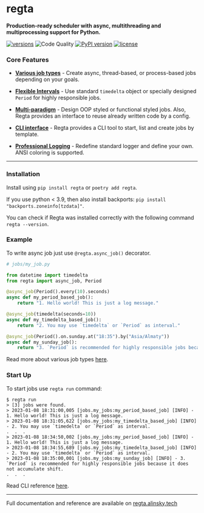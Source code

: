 # regta

**Production-ready scheduler with async, multithreading and multiprocessing support for Python.**

[![versions](https://img.shields.io/pypi/pyversions/regta.svg)](https://github.com/SKY-ALIN/regta)
![Code Quality](https://github.com/SKY-ALIN/regta/actions/workflows/code-quality.yml/badge.svg)
[![PyPI version](https://badge.fury.io/py/regta.svg)](https://pypi.org/project/regta/)
[![license](https://img.shields.io/github/license/SKY-ALIN/regta.svg)](https://github.com/SKY-ALIN/regta/blob/main/LICENSE)

### Core Features

- **[Various job types](https://regta.alinsky.tech/user_guide/make_jobs)** - Create async, thread-based,
  or process-based jobs depending on your goals.


- **[Flexible Intervals](https://regta.alinsky.tech/user_guide/intervals)** - Use standard `timedelta` object or
  specially designed `Period` for highly responsible jobs.


- **[Multi-paradigm](https://regta.alinsky.tech/user_guide/oop_style)** - Design OOP styled
  or functional styled jobs. Also, Regta provides an interface to reuse already written code by a config.


- **[CLI interface](https://regta.alinsky.tech/cli_reference)** - Regta provides a CLI tool
  to start, list and create jobs by template.


- **[Professional Logging](https://regta.alinsky.tech/user_guide/logging)** - Redefine standard logger
  and define your own. ANSI coloring is supported.

---

### Installation
Install using `pip install regta` or `poetry add regta`.

If you use python < 3.9, then also install backports: `pip install "backports.zoneinfo[tzdata]"`.

You can check if Regta was installed correctly with the following command `regta --version`.

### Example

To write async job just use `@regta.async_job()` decorator.

```python
# jobs/my_job.py

from datetime import timedelta
from regta import async_job, Period

@async_job(Period().every(10).seconds)
async def my_period_based_job():
    return "1. Hello world! This is just a log message."

@async_job(timedelta(seconds=10))
async def my_timedelta_based_job():
    return "2. You may use `timedelta` or `Period` as interval."

@async_job(Period().on.sunday.at("18:35").by("Asia/Almaty"))
async def my_sunday_job():
    return "3. `Period` is recommended for highly responsible jobs because it does not accumulate shift."
```

Read more about various job types 
[here](https://regta.alinsky.tech/user_guide/make_jobs).

### Start Up

To start jobs use `regta run` command:

```shell
$ regta run
> [3] jobs were found.
> 2023-01-08 18:31:00,005 [jobs.my_jobs:my_period_based_job] [INFO] - 1. Hello world! This is just a log message.
> 2023-01-08 18:31:05,622 [jobs.my_jobs:my_timedelta_based_job] [INFO] - 2. You may use `timedelta` or `Period` as interval.
.  .  .
> 2023-01-08 18:34:50,002 [jobs.my_jobs:my_period_based_job] [INFO] - 1. Hello world! This is just a log message.
> 2023-01-08 18:34:55,689 [jobs.my_jobs:my_timedelta_based_job] [INFO] - 2. You may use `timedelta` or `Period` as interval.
> 2023-01-08 18:35:00,001 [jobs.my_jobs:my_sunday_job] [INFO] - 3. `Period` is recommended for highly responsible jobs because it does not accumulate shift.
.  .  .
```

Read CLI reference [here](https://regta.alinsky.tech/cli_reference).

---

Full documentation and reference are available on 
[regta.alinsky.tech](https://regta.alinsky.tech)
